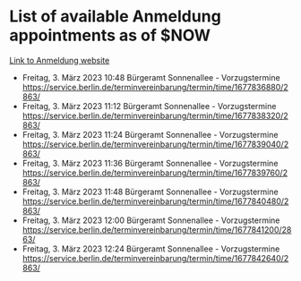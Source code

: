 # List of available Anmeldung appointments as of $NOW
[Link to Anmeldung website](https://service.berlin.de/terminvereinbarung/termin/tag.php?termin=1&anliegen[]=120686&dienstleisterlist=122210,122217,327316,122219,327312,122227,327314,122231,327346,122243,327348,122254,122252,329742,122260,329745,122262,329748,122271,327278,122273,327274,122277,327276,330436,122280,327294,122282,327290,122284,327292,122291,327270,122285,327266,122286,327264,122296,327268,150230,329760,122297,327286,122294,327284,122312,329763,122314,329775,122304,327330,122311,327334,122309,327332,317869,122281,327352,122279,329772,122283,122276,327324,122274,327326,122267,329766,122246,327318,122251,327320,122257,327322,122208,327298,122226,327300&herkunft=http%3A%2F%2Fservice.berlin.de%2Fdienstleistung%2F120686%2F)
- Freitag, 3. März 2023 10:48 Bürgeramt Sonnenallee - Vorzugstermine https://service.berlin.de/terminvereinbarung/termin/time/1677836880/2863/
- Freitag, 3. März 2023 11:12 Bürgeramt Sonnenallee - Vorzugstermine https://service.berlin.de/terminvereinbarung/termin/time/1677838320/2863/
- Freitag, 3. März 2023 11:24 Bürgeramt Sonnenallee - Vorzugstermine https://service.berlin.de/terminvereinbarung/termin/time/1677839040/2863/
- Freitag, 3. März 2023 11:36 Bürgeramt Sonnenallee - Vorzugstermine https://service.berlin.de/terminvereinbarung/termin/time/1677839760/2863/
- Freitag, 3. März 2023 11:48 Bürgeramt Sonnenallee - Vorzugstermine https://service.berlin.de/terminvereinbarung/termin/time/1677840480/2863/
- Freitag, 3. März 2023 12:00 Bürgeramt Sonnenallee - Vorzugstermine https://service.berlin.de/terminvereinbarung/termin/time/1677841200/2863/
- Freitag, 3. März 2023 12:24 Bürgeramt Sonnenallee - Vorzugstermine https://service.berlin.de/terminvereinbarung/termin/time/1677842640/2863/
